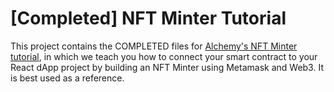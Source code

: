 # [Completed] NFT Minter Tutorial

This project contains the COMPLETED files for [Alchemy's NFT Minter tutorial](), in which we teach you how to connect your smart contract to your React dApp project by building an NFT Minter using Metamask and Web3. It is best used as a reference.
